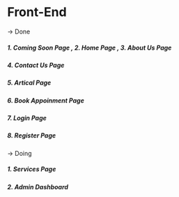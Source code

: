 
# Front-End 


-> Done

##### 1. Coming Soon Page  , 2. Home Page , 3. About Us Page
##### 4. Contact Us Page
##### 5. Artical Page
##### 6. Book Appoinment Page
##### 7. Login Page
##### 8. Register Page


-> Doing

##### 1. Services Page 
##### 2. Admin Dashboard

